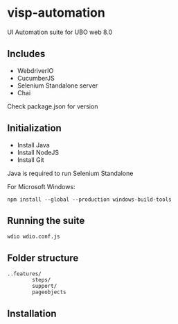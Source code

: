 # visp-automation
UI Automation suite for UBO web 8.0

## Includes

* WebdriverIO
* CucumberJS
* Selenium Standalone server
* Chai


Check package.json for version

## Initialization

* Install Java 
* Install NodeJS
* Install Git

Java is required to run Selenium Standalone

For Microsoft Windows:

```npm install --global --production windows-build-tools```

## Running the suite

``` wdio wdio.conf.js ```

## Folder structure

```
..features/
		steps/
		support/
		pageobjects

```


## Installation



